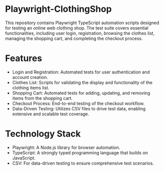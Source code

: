 # Playwright-ClothingShop
This repository contains Playwright TypeScript automation scripts designed for testing an online web clothing shop. 
The test suite covers essential functionalities, including user login, registration, browsing the clothes list, managing the shopping cart, and completing the checkout process.

# Features
- Login and Registration: Automated tests for user authentication and account creation.
- Clothes List: Scripts for validating the display and functionality of the clothing items list.
- Shopping Cart: Automated tests for adding, updating, and removing items from the shopping cart.
- Checkout Process: End-to-end testing of the checkout workflow.
- Data-Driven Testing: Utilizes CSV files to drive test data, enabling extensive and scalable test coverage.

# Technology Stack
- Playwright: A Node.js library for browser automation.
- TypeScript: A strongly typed programming language that builds on JavaScript.
- CSV: For data-driven testing to ensure comprehensive test scenarios.
